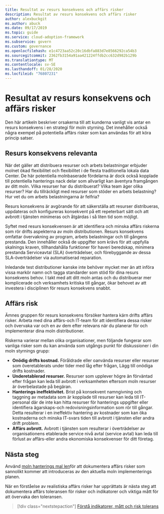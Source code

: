 ```yaml
---
title: Resultat av resurs konsekvens och affärs risker
description: Resultat av resurs konsekvens och affärs risker
author: alexbuckgit
ms.author: abuck
ms.date: 09/17/2019
ms.topic: guide
ms.service: cloud-adoption-framework
ms.subservice: govern
ms.custom: governance
ms.openlocfilehash: e1c4723aa52c20c16dbfa883d7e8566292ca54b3
ms.sourcegitcommit: 2362fb3154a91aa421224ffdb2cc632d982b129b
ms.translationtype: MT
ms.contentlocale: sv-SE
ms.lasthandoff: 01/28/2020
ms.locfileid: "76807231"
---
```

# <a name="resource-consistency-motivations-and-business-risks"></a>Resultat av resurs konsekvens och affärs risker

Den här artikeln beskriver orsakerna till att kunderna vanligt vis antar en resurs konsekvens i en strategi för moln styrning. Det innehåller också några exempel på potentiella affärs risker som kan användas för att köra princip satser.

<!-- markdownlint-disable MD026 -->

## <a name="resource-consistency-relevancy"></a>Resurs konsekvens relevanta

När det gäller att distribuera resurser och arbets belastningar erbjuder molnet ökad flexibilitet och flexibilitet i de flesta traditionella lokala data Center. De här potentiella molnbaserade fördelarna är dock också kopplade till potentiella hanterings nack delar som allvarligt kan äventyra framgången av ditt moln. Vilka resurser har du distribuerat? Vilka team äger olika resurser? Har du tillräckligt med resurser som stöder en arbets belastning? Hur vet du om arbets belastningarna är felfria?

Resurs konsekvens är avgörande för att säkerställa att resurser distribueras, uppdateras och konfigureras konsekvent på ett repeterbart sätt och att avbrott i tjänsten minimeras och åtgärdas i så liten tid som möjligt.

Syftet med resurs konsekvensen är att identifiera och minska affärs riskerna som rör drifts aspekterna av moln distributionen. Resurs konsekvens omfattar övervakning av program, arbets belastningar och till gångens prestanda. Den innehåller också de uppgifter som krävs för att uppfylla skalnings kraven, tillhandahålla funktioner för haveri beredskap, minimera prestanda Serviceavtal (SLA) överträdelser, och förebyggande av dessa SLA-överträdelser via automatiserad reparation.

Inledande test distributioner kanske inte behöver mycket mer än att införa vissa markör namn och tagga standarder som stöd för dina resurs konsekvens behov. I takt med att ditt moln antas och du distribuerar mer komplicerade och verksamhets kritiska till gångar, ökar behovet av att investera i disciplinen för resurs konsekvens snabbt.

## <a name="business-risk"></a>Affärs risk

Ämnes gruppen för resurs konsekvens försöker hantera kärn drifts affärs risker. Arbeta med dina affärs-och IT-team för att identifiera dessa risker och övervaka var och en av dem efter relevans när du planerar för och implementerar dina moln distributioner.

Riskerna varierar mellan olika organisationer, men följande fungerar som vanliga risker som du kan använda som utgångs punkt för diskussioner i din moln styrnings grupp:

- **Onödig drifts kostnad.** Föråldrade eller oanvända resurser eller resurser som överetablerats under tider med låg efter frågan, Lägg till onödiga drifts kostnader.
- **Underetablerad resurser.** Resurser som upplever högre än förväntad efter frågan kan leda till avbrott i verksamheten eftersom moln resurser är överbelastade på begäran.
- **Hanterings ineffektivitet.** Brist på konsekvent namngivning och taggning av metadata som är kopplade till resurser kan leda till IT-personal där de inte kan hitta resurser för hanterings uppgifter eller identifiera ägarskaps-och redovisningsinformation som rör till gångar. Detta resulterar i en ineffektiv hantering av kostnader som kan öka kostnaderna och minska IT-svars tiden till avbrott i tjänsten eller andra drift problem.
- **Affärs avbrott.** Avbrott i tjänsten som resulterar i överträdelser av organisationens etablerade service nivå avtal (service avtal) kan leda till förlust av affärs-eller andra ekonomiska konsekvenser för ditt företag.

## <a name="next-steps"></a>Nästa steg

Använd [moln hanterings mal len](./template.md)för att dokumentera affärs risker som sannolikt kommer att introduceras av den aktuella moln implementerings planen.

När en förståelse av realistiska affärs risker har upprättats är nästa steg att dokumentera affärs toleransen för risker och indikatorer och viktiga mått för att övervaka den toleransen.

> [!div class="nextstepaction"]
> [Förstå indikatorer, mått och risk tolerans](./metrics-tolerance.md)
